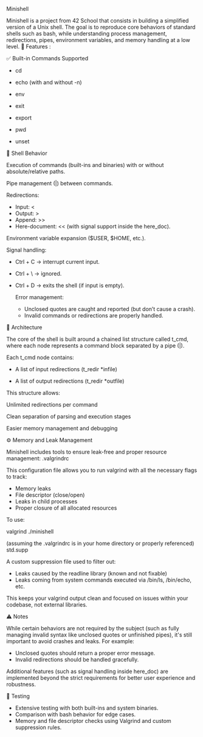 Minishell

Minishell is a project from 42 School that consists in building a simplified version of a Unix shell. The goal is to reproduce core behaviors of standard shells such as bash, while understanding process management, redirections, pipes, environment variables, and memory handling at a low level.
🔧 Features :

✅ Built-in Commands Supported

- cd

- echo (with and without -n)

- env

- exit

- export

- pwd

- unset

🧩 Shell Behavior

Execution of commands (built-ins and binaries) with or without absolute/relative paths.

Pipe management (|) between commands.

Redirections:
- Input: <
- Output: >
- Append: >>
- Here-document: << (with signal support inside the here_doc).

Environment variable expansion ($USER, $HOME, etc.).

Signal handling:

- Ctrl + C → interrupt current input.
- Ctrl + \ → ignored.
- Ctrl + D → exits the shell (if input is empty).

    Error management:

    - Unclosed quotes are caught and reported (but don’t cause a crash).
    - Invalid commands or redirections are properly handled.
  

🧠 Architecture

The core of the shell is built around a chained list structure called t_cmd, where each node represents a command block separated by a pipe (|).

Each t_cmd node contains:

- A list of input redirections (t_redir *infile)

- A list of output redirections (t_redir *outfile)

This structure allows:

Unlimited redirections per command

Clean separation of parsing and execution stages

Easier memory management and debugging


⚙️ Memory and Leak Management

Minishell includes tools to ensure leak-free and proper resource management:
.valgrindrc

This configuration file allows you to run valgrind with all the necessary flags to track:

- Memory leaks
- File descriptor (close/open)
- Leaks in child processes
- Proper closure of all allocated resources

To use:

valgrind ./minishell

(assuming the .valgrindrc is in your home directory or properly referenced)
std.supp

A custom suppression file used to filter out:

- Leaks caused by the readline library (known and not fixable)
- Leaks coming from system commands executed via /bin/ls, /bin/echo, etc.

This keeps your valgrind output clean and focused on issues within your codebase, not external libraries.

⚠️ Notes

While certain behaviors are not required by the subject (such as fully managing invalid syntax like unclosed quotes or unfinished pipes), it's still important to avoid crashes and leaks. For example:

- Unclosed quotes should return a proper error message.
- Invalid redirections should be handled gracefully.

Additional features (such as signal handling inside here_doc) are implemented beyond the strict requirements for better user experience and robustness.

🧪 Testing

- Extensive testing with both built-ins and system binaries.
- Comparison with bash behavior for edge cases.
- Memory and file descriptor checks using Valgrind and custom suppression rules.
